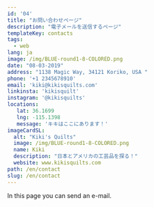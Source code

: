 ```yaml
---
id: '04'
title: "お問い合わせページ"
description: "電子メールを送信するページ"
templateKey: contacts
tags:
  - web
lang: ja
image: /img/BLUE-round1-8-COLORED.png
date: "08-03-2019"
address: "1138 Magic Way, 34121 Koriko, USA "
phone: '+1 2345678910'
email: 'kiki@kikisquilts.com'
linkinsta: 'kikisquilt'
instagram: '@kikisquilts'
locations:
   lat: 36.1699
   lng: -115.1398
   message: 'キキはここにあります！'
imageCardSL:
  alt: "Kiki's Quilts"
  image: /img/BLUE-round1-8-COLORED.png
  name: Kiki
  description: "日本とアメリカの工芸品を探る！"
  website: www.kikisquilts.com
path: /en/contact
slug: /en/contact
---
```


In this page you can send an e-mail.
